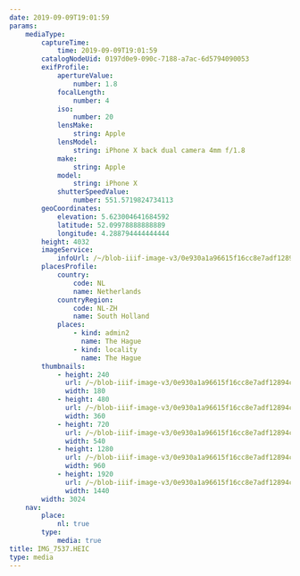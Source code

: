 ```yaml
---
date: 2019-09-09T19:01:59
params:
    mediaType:
        captureTime:
            time: 2019-09-09T19:01:59
        catalogNodeUid: 0197d0e9-090c-7188-a7ac-6d5794090053
        exifProfile:
            apertureValue:
                number: 1.8
            focalLength:
                number: 4
            iso:
                number: 20
            lensMake:
                string: Apple
            lensModel:
                string: iPhone X back dual camera 4mm f/1.8
            make:
                string: Apple
            model:
                string: iPhone X
            shutterSpeedValue:
                number: 551.5719824734113
        geoCoordinates:
            elevation: 5.623004641684592
            latitude: 52.09978888888889
            longitude: 4.288794444444444
        height: 4032
        imageService:
            infoUrl: /~/blob-iiif-image-v3/0e930a1a96615f16cc8e7adf12894cff657b6aa06f607ca7da529e465a854aa3/info.json
        placesProfile:
            country:
                code: NL
                name: Netherlands
            countryRegion:
                code: NL-ZH
                name: South Holland
            places:
                - kind: admin2
                  name: The Hague
                - kind: locality
                  name: The Hague
        thumbnails:
            - height: 240
              url: /~/blob-iiif-image-v3/0e930a1a96615f16cc8e7adf12894cff657b6aa06f607ca7da529e465a854aa3/full/180%2C240/0/default.jpg
              width: 180
            - height: 480
              url: /~/blob-iiif-image-v3/0e930a1a96615f16cc8e7adf12894cff657b6aa06f607ca7da529e465a854aa3/full/360%2C480/0/default.jpg
              width: 360
            - height: 720
              url: /~/blob-iiif-image-v3/0e930a1a96615f16cc8e7adf12894cff657b6aa06f607ca7da529e465a854aa3/full/540%2C720/0/default.jpg
              width: 540
            - height: 1280
              url: /~/blob-iiif-image-v3/0e930a1a96615f16cc8e7adf12894cff657b6aa06f607ca7da529e465a854aa3/full/960%2C1280/0/default.jpg
              width: 960
            - height: 1920
              url: /~/blob-iiif-image-v3/0e930a1a96615f16cc8e7adf12894cff657b6aa06f607ca7da529e465a854aa3/full/1440%2C1920/0/default.jpg
              width: 1440
        width: 3024
    nav:
        place:
            nl: true
        type:
            media: true
title: IMG_7537.HEIC
type: media
---
```

